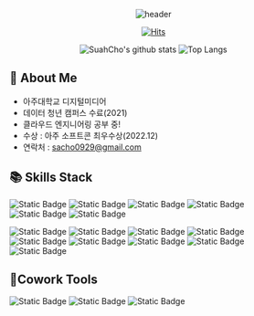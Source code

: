 
<div align='center'>

![header](https://capsule-render.vercel.app/api?type=Waving&color=50C2FF&height=150&section=header&text=SUAH&fontColor=ffffff&fontSize=70&animation=fadeIn&fontAlignY=55&desc=%20&descAlignY=62&descAlign=62)


[![Hits](https://hits.seeyoufarm.com/api/count/incr/badge.svg?url=https%3A%2F%2Fgithub.com%2FSuah-Cho&count_bg=%23FF3A3A&title_bg=%23FFBBBB&icon=smugmug.svg&icon_color=%23FFFFFF&title=Hits&edge_flat=true)](https://hits.seeyoufarm.com)


![SuahCho's github stats](https://github-readme-stats.vercel.app/api?username=Suah-Cho&show_icons=true&theme=tokyonight)
![Top Langs](https://github-readme-stats.vercel.app/api/top-langs/?username=Suah-Cho&layout=compact&theme=tokyonight)



</div>

## 👋 About Me
- 아주대학교 디지털미디어
- 데이터 청년 캠퍼스 수료(2021)
- 클라우드 엔지니어링 공부 중!
- 수상 : 아주 소프트콘 최우수상(2022.12)
- 연락처 : sacho0929@gmail.com


## 📚 Skills Stack 
  
  ![Static Badge](https://img.shields.io/badge/Python-3776AB?style=flat&logo=python&logoColor=white)
  ![Static Badge](https://img.shields.io/badge/HTML5-E34F26?style=flat&logo=html5&logoColor=white)
  ![Static Badge](https://img.shields.io/badge/CSS3-1572B6?style=flat&logo=css3&logoColor=white)
  ![Static Badge](https://img.shields.io/badge/C%2B%2B-00599C?style=flat&logo=cplusplus&logoColor=white)
  ![Static Badge](https://img.shields.io/badge/Java-007396?style=flat&logo=java&logoColor=white)
  ![Static Badge](https://img.shields.io/badge/R-276DC3?style=flat&logo=r&logoColor=white)

  
  ![Static Badge](https://img.shields.io/badge/Linux-FCC624?style=flat&logo=linux&logoColor=white)
  ![Static Badge](https://img.shields.io/badge/MySQL-4479A1?style=flat&logo=mysql&logoColor=white)
  ![Static Badge](https://img.shields.io/badge/Pandas-150458?style=flat&logo=pandas&logoColor=white)
  ![Static Badge](https://img.shields.io/badge/Git-F05032?style=flat&logo=git&logoColor=white)
  ![Static Badge](https://img.shields.io/badge/TensorFlow-FF6F00?style=flat&logo=tensorflow&logoColor=white)
  ![Static Badge](https://img.shields.io/badge/OpenCV-5c3ee8?style=flat&logo=opencv&logoColor=white)
  ![Static Badge](https://img.shields.io/badge/Docker-%232496ED?style=flat&logo=docker&logoColor=white)
  ![Static Badge](https://img.shields.io/badge/Kubernetes-%23326CE5?style=flat&logo=kubernetes&logoColor=white)
  ![Static Badge](https://img.shields.io/badge/Terraform-%23844FBA?style=flat&logo=terraform&logoColor=white)

  

## 🤝Cowork Tools
  
  ![Static Badge](https://img.shields.io/badge/GitHub-%23181717?style=flat&logo=github&logoColor=white)
  ![Static Badge](https://img.shields.io/badge/Slack-4a154b?style=flat&logo=slack&logoColor=white)
  ![Static Badge](https://img.shields.io/badge/Notion-000000?style=flat&logo=notion&logoColor=white)

  

